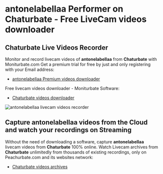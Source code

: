 # antonelabellaa Performer on Chaturbate - Free LiveCam videos downloader

## Chaturbate Live Videos Recorder

Monitor and record livecam videos of **antonelabellaa** from **Chaturbate** with Moniturbate.com
Get a premium trial for free by just and only registering with your Email address:
* [antonelabellaa Premium videos downloader](https://moniturbate.com/request-demo-licence-key.html)

Free livecam videos downloader - Moniturbate Software:
* [Chaturbate videos downloader](https://moniturbate.com/moniturbate-download-software.html)

![antonelabellaa livecam videos recorder](https://peachurnet.com/templates/moniturbate-software.png)


## Capture antonelabellaa videos from the Cloud and watch your recordings on Streaming

Without the need of downloading a software, capture **antonelabellaa** livecam videos from **Chaturbate** 100% online.
Watch Livecam archives from **Chaturbate** unlimitedly from thousands of existing recordings, only on Peachurbate.com and its websites network:
* [Chaturbate videos archives](https://peachurnet.com/)